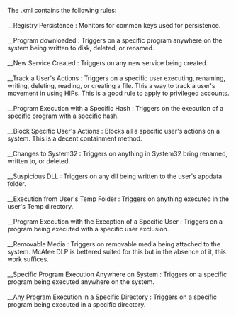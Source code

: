 The .xml contains the following rules: <br>
<br>
__Registry Persistence : Monitors for common keys used for persistence.<br><br>
__Program downloaded : Triggers on a specific program anywhere on the system being written to disk, deleted, or renamed.<br><br>
__New Service Created : Triggers on any new service being created.<br><br>
__Track a User's Actions : Triggers on a specific user executing, renaming, writing, deleting, reading, or creating a file. This a way to track a user's movement in using HIPs. This is a good rule to apply to privileged accounts.<br><br>
__Program Execution with a Specific Hash : Triggers on the execution of a specific program with a specific hash.<br><br>
__Block Specific User's Actions : Blocks all a specific user's actions on a system. This is a decent containment method.<br><br>
__Changes to System32 : Triggers on anything in System32 bring renamed, written to, or deleted.<br><br>
__Suspicious DLL : Triggers on any dll being written to the user's appdata folder.<br><br>
__Execution from User's Temp Folder : Triggers on anything executed in the user's Temp directory.<br><br>
__Program Execution with the Execption of a Specific User : Triggers on a program being executed with a specific user exclusion.<br><br>
__Removable Media : Triggers on removable media being attached to the system. McAfee DLP is bettered suited for this but in the absence of it, this work suffices.<br><br>
__Specific Program Execution Anywhere on System : Triggers on a specific program being executed anywhere on the system. <br><br>
__Any Program Execution in a Specific Directory : Triggers on a specific program being executed in a specific directory.<br><br>
